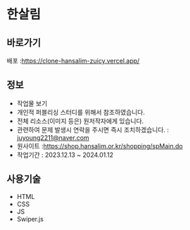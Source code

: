 # 한살림

## 바로가기

배포 :https://clone-hansalim-zuicy.vercel.app/

## 정보

- 작업물 보기
- 개인적 퍼블리싱 스터디를 위해서 참조하였습니다.
- 전체 리소스(이미지 등은) 원저작자에게 있습니다.
- 관련하여 문제 발생시 연락을 주시면 즉시 조치하겠습니다.
  : juyoung2211@naver.com
- 원사이트 :https://shop.hansalim.or.kr/shopping/spMain.do
- 작업기간 : 2023.12.13 ~ 2024.01.12

## 사용기술

- HTML
- CSS
- JS
- Swiper.js
